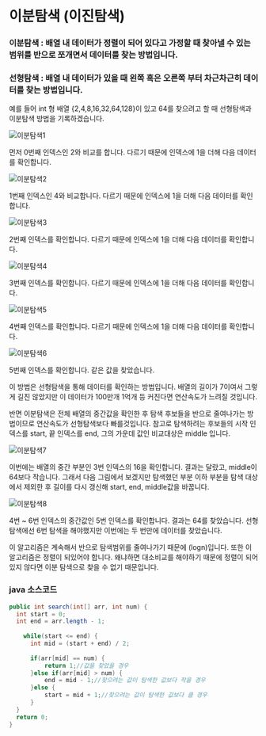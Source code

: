 # 이분탐색 (이진탐색)

### 이분탐색 : 배열 내 데이터가 정렬이 되어 있다고 가정할 때 찾아낼 수 있는 범위를 반으로 쪼개면서 데이터를 찾는 방법입니다.
### 선형탐색 : 배열 내 데이터가 있을 때 왼쪽 혹은 오른쪽 부터 차근차근히 데이터를 찾는 방법입니다.

예를 들어 int 형 배열 {2,4,8,16,32,64,128}이 있고 64를 찾으려고 할 때 선형탐색과 이분탐색 방법을 기록하겠습니다.

![이분탐색1](https://user-images.githubusercontent.com/68115246/122530925-fa017b80-d059-11eb-980b-1c16ea199564.png)

먼저 0번째 인덱스인 2와 비교를 합니다. 다르기 때문에 인덱스에 1을 더해 다음 데이터를 확인합니다.

![이분탐색2](https://user-images.githubusercontent.com/68115246/122530933-fbcb3f00-d059-11eb-93de-5ddf606ae892.png)

1번째 인덱스인 4와 비교합니다. 다르기 때문에 인덱스에 1을 더해 다음 데이터를 확인합니다.

![이분탐색3](https://user-images.githubusercontent.com/68115246/122530940-fd950280-d059-11eb-8b99-03cf5ff0dc47.png)

2번째 인덱스를 확인합니다. 다르기 때문에 인덱스에 1을 더해 다음 데이터를 확인합니다.

![이분탐색4](https://user-images.githubusercontent.com/68115246/122530948-ff5ec600-d059-11eb-885c-def653a780e0.png)

3번째 인덱스를 확인합니다. 다르기 때문에 인덱스에 1을 더해 다음 데이터를 확인합니다.

![이분탐색5](https://user-images.githubusercontent.com/68115246/122530953-008ff300-d05a-11eb-9486-d91e055319d0.png)

4번째 인덱스를 확인합니다. 다르기 때문에 인덱스에 1을 더해 다음 데이터를 확인합니다.

![이분탐색6](https://user-images.githubusercontent.com/68115246/122530960-0259b680-d05a-11eb-9618-9626cd6ef04d.png)

5번째 인덱스를 확인합니다. 같은 값을 찾았습니다.

이 방법은 선형탐색을 통해 데이터를 확인하는 방법입니다. 배열의 길이가 7이여서 그렇게 길진 않았지만 이 데이터가 100만개 1억개 등 커진다면 연산속도가 느려질 것입니다.

반면 이분탐색은 전체 배열의 중간값을 확인한 후 탐색 후보들을 반으로 줄여나가는 방법이므로 연산속도가 선형탐색보다 빠를것입니다.
참고로 탐색하려는 후보들의 시작 인덱스를 start, 끝 인덱스를 end, 그의 가운데 값인 비교대상은 middle 입니다.

![이분탐색7](https://user-images.githubusercontent.com/68115246/122530965-04237a00-d05a-11eb-8243-4ed0c49610f2.png)

이번에는 배열의 중간 부분인 3번 인덱스의 16을 확인합니다. 결과는 달랐고, middle이 64보다 작습니다. 그래서 다음 그림에서 보겠지만 탐색했던 부분 이하 부분을 탐색 대상에서 제외한 후 길이를
다시 갱신해 start, end, middle값을 바꿉니다.

![이분탐색8](https://user-images.githubusercontent.com/68115246/122530969-05ed3d80-d05a-11eb-8e7b-196e1a420b29.png)

4번 ~ 6번 인덱스의 중간값인 5번 인덱스를 확인합니다. 결과는 64를 찾았습니다. 선형탐색에선 6번 탐색을 해야했지만 이번에는 두 번만에 데이터를 찾았습니다.

이 알고리즘은 계속해서 반으로 탐색범위를 줄여나가기 때문에 (logn)입니다.
또한 이 알고리즘은 정렬이 되있어야 합니다. 왜냐하면 대소비교를 해야하기 때문에 정렬이 되어있지 않다면 이분 탐색으로 찾을 수 없기 때문입니다.

### java 소스코드
```java
public int search(int[] arr, int num) {
  int start = 0;
  int end = arr.length - 1;
		
	while(start <= end) {
	  int mid = (start + end) / 2;
			
	  if(arr[mid] == num) {
		  return 1;//값을 찾았을 경우
	  }else if(arr[mid] > num) {
		  end = mid - 1;//찾으려는 값이 탐색한 값보다 작을 경우
	  }else {
		  start = mid + 1;//찾으려는 값이 탐색한 값보다 클 경우
	  }
  }		
  return 0;
}
  ```
